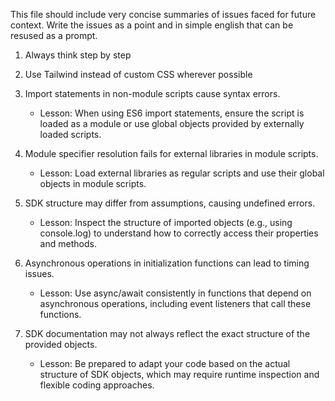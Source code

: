 This file should include very concise summaries of issues faced for future context. Write the issues as a point and in simple english that can be resused as a prompt.

1. Always think step by step

2. Use Tailwind instead of custom CSS wherever possible

3. Import statements in non-module scripts cause syntax errors.
   - Lesson: When using ES6 import statements, ensure the script is loaded as a module or use global objects provided by externally loaded scripts.

4. Module specifier resolution fails for external libraries in module scripts.
   - Lesson: Load external libraries as regular scripts and use their global objects in module scripts.

5. SDK structure may differ from assumptions, causing undefined errors.
   - Lesson: Inspect the structure of imported objects (e.g., using console.log) to understand how to correctly access their properties and methods.

6. Asynchronous operations in initialization functions can lead to timing issues.
   - Lesson: Use async/await consistently in functions that depend on asynchronous operations, including event listeners that call these functions.

7. SDK documentation may not always reflect the exact structure of the provided objects.
   - Lesson: Be prepared to adapt your code based on the actual structure of SDK objects, which may require runtime inspection and flexible coding approaches.